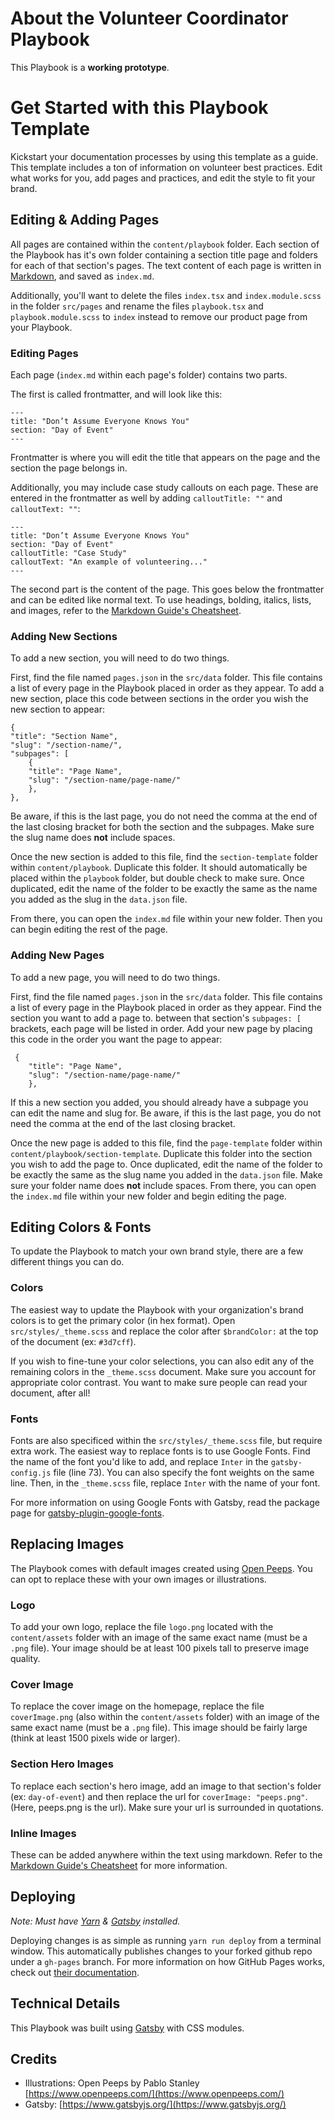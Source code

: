 # About the Volunteer Coordinator Playbook

This Playbook is a **working prototype**.

# Get Started with this Playbook Template

Kickstart your documentation processes by using this template as a guide. This template includes a ton of information on volunteer best practices. Edit what works for you, add pages and practices, and edit the style to fit your brand.

## Editing & Adding Pages

All pages are contained within the `content/playbook` folder. Each section of the Playbook has it's own folder containing a section title page and folders for each of that section's pages. The text content of each page is written in [Markdown](https://www.markdownguide.org/), and saved as `index.md`.

Additionally, you'll want to delete the files `index.tsx` and `index.module.scss` in the folder `src/pages` and rename the files `playbook.tsx` and `playbook.module.scss` to `index` instead to remove our product page from your Playbook.

### Editing Pages

Each page (`index.md` within each page's folder) contains two parts.

The first is called frontmatter, and will look like this:

```
---
title: "Don’t Assume Everyone Knows You"
section: "Day of Event"
---
```

Frontmatter is where you will edit the title that appears on the page and the section the page belongs in.

Additionally, you may include case study callouts on each page. These are entered in the frontmatter as well by adding `calloutTitle: ""` and `calloutText: ""`:

```
---
title: "Don’t Assume Everyone Knows You"
section: "Day of Event"
calloutTitle: "Case Study"
calloutText: "An example of volunteering..."
---
```

The second part is the content of the page. This goes below the frontmatter and can be edited like normal text. To use headings, bolding, italics, lists, and images, refer to the [Markdown Guide's Cheatsheet](https://www.markdownguide.org/cheat-sheet/).

### Adding New Sections

To add a new section, you will need to do two things.

First, find the file named `pages.json` in the `src/data` folder. This file contains a list of every page in the Playbook placed in order as they appear. To add a new section, place this code between sections in the order you wish the new section to appear:

```
{
"title": "Section Name",
"slug": "/section-name/",
"subpages": [
    {
    "title": "Page Name",
    "slug": "/section-name/page-name/"
    },
},
```

Be aware, if this is the last page, you do not need the comma at the end of the last closing bracket for both the section and the subpages. Make sure the slug name does **not** include spaces.

Once the new section is added to this file, find the `section-template` folder within `content/playbook`. Duplicate this folder. It should automatically be placed within the `playbook` folder, but double check to make sure. Once duplicated, edit the name of the folder to be exactly the same as the name you added as the slug in the `data.json` file.

From there, you can open the `index.md` file within your new folder. Then you can begin editing the rest of the page.

### Adding New Pages

To add a new page, you will need to do two things.

First, find the file named `pages.json` in the `src/data` folder. This file contains a list of every page in the Playbook placed in order as they appear. Find the section you want to add a page to. between that section's `subpages: [` brackets, each page will be listed in order. Add your new page by placing this code in the order you want the page to appear:

```
 {
    "title": "Page Name",
    "slug": "/section-name/page-name/"
    },
```

If this a new section you added, you should already have a subpage you can edit the name and slug for. Be aware, if this is the last page, you do not need the comma at the end of the last closing bracket.

Once the new page is added to this file, find the `page-template` folder within `content/playbook/section-template`. Duplicate this folder into the section you wish to add the page to. Once duplicated, edit the name of the folder to be exactly the same as the slug name you added in the `data.json` file. Make sure your folder name does **not** include spaces. From there, you can open the `index.md` file within your new folder and begin editing the page.

## Editing Colors & Fonts

To update the Playbook to match your own brand style, there are a few different things you can do.

### Colors

The easiest way to update the Playbook with your organization's brand colors is to get the primary color (in hex format). Open `src/styles/_theme.scss` and replace the color after `$brandColor:` at the top of the document (ex: `#3d7cff`).

If you wish to fine-tune your color selections, you can also edit any of the remaining colors in the `_theme.scss` document. Make sure you account for appropriate color contrast. You want to make sure people can read your document, after all!

### Fonts

Fonts are also specificed within the `src/styles/_theme.scss` file, but require extra work. The easiest way to replace fonts is to use Google Fonts. Find the name of the font you'd like to add, and replace `Inter` in the `gatsby-config.js` file (line 73). You can also specify the font weights on the same line. Then, in the `_theme.scss` file, replace `Inter` with the name of your font.

For more information on using Google Fonts with Gatsby, read the package page for [gatsby-plugin-google-fonts](https://www.gatsbyjs.org/packages/gatsby-plugin-google-fonts/).

## Replacing Images

The Playbook comes with default images created using [Open Peeps](https://www.openpeeps.com/). You can opt to replace these with your own images or illustrations.

### Logo

To add your own logo, replace the file `logo.png` located with the `content/assets` folder with an image of the same exact name (must be a `.png` file). Your image should be at least 100 pixels tall to preserve image quality.

### Cover Image

To replace the cover image on the homepage, replace the file `coverImage.png` (also within the `content/assets` folder) with an image of the same exact name (must be a `.png` file). This image should be fairly large (think at least 1500 pixels wide or larger).

### Section Hero Images

To replace each section's hero image, add an image to that section's folder (ex: `day-of-event`) and then replace the url for `coverImage: "peeps.png"`. (Here, peeps.png is the url). Make sure your url is surrounded in quotations.

### Inline Images

These can be added anywhere within the text using markdown. Refer to the [Markdown Guide's Cheatsheet](https://www.markdownguide.org/cheat-sheet/) for more information.

## Deploying

_Note: Must have [Yarn](https://yarnpkg.com/getting-started) & [Gatsby](https://www.gatsbyjs.org/docs/) installed._

Deploying changes is as simple as running `yarn run deploy` from a terminal window. This automatically publishes changes to your forked github repo under a `gh-pages` branch. For more information on how GitHub Pages works, check out [their documentation](https://pages.github.com/).

## Technical Details

This Playbook was built using [Gatsby](https://www.gatsbyjs.org/) with CSS modules.

## Credits

- Illustrations: Open Peeps by Pablo Stanley [https://www.openpeeps.com/](https://www.openpeeps.com/)
- Gatsby: [https://www.gatsbyjs.org/](https://www.gatsbyjs.org/)
